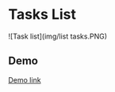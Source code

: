 # Tasks List
![Task list](img/list tasks.PNG)

## Demo
[Demo link](https://jargod99.github.io/Tasks-list/)
